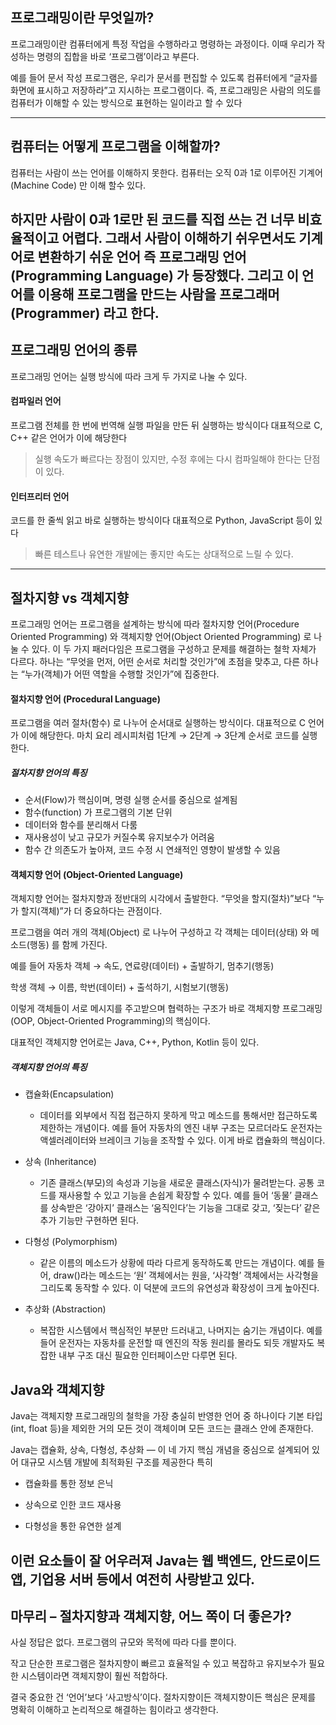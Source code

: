 ## 프로그래밍이란 무엇일까?

프로그래밍이란 컴퓨터에게 특정 작업을 수행하라고 명령하는 과정이다.
이때 우리가 작성하는 명령의 집합을 바로 ‘프로그램’이라고 부른다.

예를 들어 문서 작성 프로그램은, 우리가 문서를 편집할 수 있도록 컴퓨터에게 “글자를 화면에 표시하고 저장하라”고 지시하는 프로그램이다.
즉, 프로그래밍은 사람의 의도를 컴퓨터가 이해할 수 있는 방식으로 표현하는 일이라고 할 수 있다

---
## 컴퓨터는 어떻게 프로그램을 이해할까?
컴퓨터는 사람이 쓰는 언어를 이해하지 못한다.
컴퓨터는 오직 0과 1로 이루어진 기계어(Machine Code) 만 이해 할수 있다.

하지만 사람이 0과 1로만 된 코드를 직접 쓰는 건 너무 비효율적이고 어렵다.
그래서 사람이 이해하기 쉬우면서도  기계어로 변환하기 쉬운 언어 즉 프로그래밍 언어(Programming Language) 가 등장했다.
그리고 이 언어를 이용해 프로그램을 만드는 사람을 프로그래머(Programmer) 라고 한다.
---
## 프로그래밍 언어의 종류
프로그래밍 언어는 실행 방식에 따라 크게 두 가지로 나눌 수 있다.

#### 컴파일러 언어
프로그램 전체를 한 번에 번역해 실행 파일을 만든 뒤 실행하는 방식이다
대표적으로 C, C++ 같은 언어가 이에 해당한다
>실행 속도가 빠르다는 장점이 있지만, 수정 후에는 다시 컴파일해야 한다는 단점이 있다.

#### 인터프리터 언어
코드를 한 줄씩 읽고 바로 실행하는 방식이다
대표적으로 Python, JavaScript 등이 있다
> 빠른 테스트나 유연한 개발에는 좋지만 속도는 상대적으로 느릴 수 있다.
---
## 절차지향 vs 객체지향
프로그래밍 언어는 프로그램을 설계하는 방식에 따라 절차지향 언어(Procedure Oriented Programming) 와 객체지향 언어(Object Oriented Programming) 로 나눌 수 있다.
이 두 가지 패러다임은 프로그램을 구성하고 문제를 해결하는 철학 자체가 다르다.
하나는 “무엇을 먼저, 어떤 순서로 처리할 것인가”에 초점을 맞추고, 다른 하나는 “누가(객체)가 어떤 역할을 수행할 것인가”에 집중한다.

#### 절차지향 언어 (Procedural Language)
프로그램을 여러 절차(함수) 로 나누어 순서대로 실행하는 방식이다.
대표적으로 C 언어가 이에 해당한다.
마치 요리 레시피처럼 1단계 → 2단계 → 3단계 순서로 코드를 실행한다.

##### 절차지향 언어의 특징
- 순서(Flow)가 핵심이며, 명령 실행 순서를 중심으로 설계됨
- 함수(function) 가 프로그램의 기본 단위
- 데이터와 함수를 분리해서 다룸
- 재사용성이 낮고 규모가 커질수록 유지보수가 어려움
- 함수 간 의존도가 높아져, 코드 수정 시 연쇄적인 영향이 발생할 수 있음
 

#### 객체지향 언어 (Object-Oriented Language)
객체지향 언어는 절차지향과 정반대의 시각에서 출발한다.
“무엇을 할지(절차)”보다 “누가 할지(객체)”가 더 중요하다는 관점이다.

프로그램을 여러 개의 객체(Object) 로 나누어 구성하고  각 객체는 데이터(상태) 와 메소드(행동) 를 함께 가진다.

예를 들어
자동차 객체 → 속도, 연료량(데이터) + 출발하기, 멈추기(행동)

학생 객체 → 이름, 학번(데이터) + 출석하기, 시험보기(행동)

이렇게 객체들이 서로 메시지를 주고받으며 협력하는 구조가
바로 객체지향 프로그래밍(OOP, Object-Oriented Programming)의 핵심이다.

대표적인 객체지향 언어로는 Java, C++, Python, Kotlin 등이 있다.

##### 객체지향 언어의  특징
- 캡슐화(Encapsulation)
  - 데이터를 외부에서 직접 접근하지 못하게 막고 메소드를 통해서만 접근하도록 제한하는 개념이다.
    예를 들어 자동차의 엔진 내부 구조는 모르더라도 운전자는 액셀러레이터와 브레이크 기능을 조작할 수 있다.
    이게 바로 캡슐화의 핵심이다.
- 상속 (Inheritance)
  - 기존 클래스(부모)의 속성과 기능을 새로운 클래스(자식)가 물려받는다. 공통 코드를 재사용할 수 있고 기능을 손쉽게 확장할 수 있다.
    예를 들어 ‘동물’ 클래스를 상속받은 ‘강아지’ 클래스는 ‘움직인다’는 기능을 그대로 갖고, ‘짖는다’ 같은 추가 기능만 구현하면 된다.

- 다형성 (Polymorphism)
  - 같은 이름의 메소드가 상황에 따라 다르게 동작하도록 만드는 개념이다.
    예를 들어, draw()라는 메소드는 ‘원’ 객체에서는 원을, ‘사각형’ 객체에서는 사각형을 그리도록 동작할 수 있다.
    이 덕분에 코드의 유연성과 확장성이 크게 높아진다.
- 추상화 (Abstraction)
  - 복잡한 시스템에서 핵심적인 부분만 드러내고, 나머지는 숨기는 개념이다. 예를 들어 운전자는 자동차를 운전할 때 엔진의 작동 원리를 몰라도 되듯
    개발자도 복잡한 내부 구조 대신 필요한 인터페이스만 다루면 된다.

## Java와 객체지향
Java는 객체지향 프로그래밍의 철학을 가장 충실히 반영한 언어 중 하나이다
기본 타입(int, float 등)을 제외한 거의 모든 것이 객체이며 모든 코드는 클래스 안에 존재한다.

Java는 캡슐화, 상속, 다형성, 추상화 — 이 네 가지 핵심 개념을 중심으로 설계되어 있어  대규모 시스템 개발에 최적화된 구조를 제공한다
특히

- 캡슐화를 통한 정보 은닉

- 상속으로 인한 코드 재사용

- 다형성을 통한 유연한 설계

이런 요소들이 잘 어우러져 Java는 웹 백엔드, 안드로이드 앱, 기업용 서버 등에서 여전히 사랑받고 있다.
---

## 마무리 – 절차지향과 객체지향, 어느 쪽이 더 좋은가?
사실 정답은 없다.
프로그램의 규모와 목적에 따라 다를 뿐이다.

작고 단순한 프로그램은 절차지향이 빠르고 효율적일 수 있고 복잡하고 유지보수가 필요한 시스템이라면 객체지향이 훨씬 적합하다.

결국 중요한 건 ‘언어’보다 ‘사고방식’이다.
절차지향이든 객체지향이든 핵심은 문제를 명확히 이해하고 논리적으로 해결하는 힘이라고 생각한다.